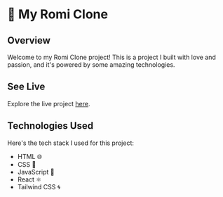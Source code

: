 # 🚀 My Romi Clone

## Overview
Welcome to my Romi Clone project! This is a project I built with love and passion, and it's powered by some amazing technologies.

## See Live
Explore the live project [here](https://star-dust-romi-finance.netlify.app/).

## Technologies Used
Here's the tech stack I used for this project:

- HTML 🌐
- CSS 🎨
-  JavaScript 🤖
- React ⚛️
- Tailwind CSS 🌀


